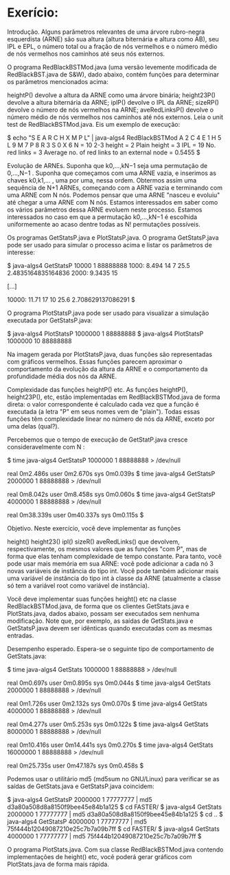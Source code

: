 # Exerício:

Introdução. Alguns parâmetros relevantes de uma árvore rubro-negra esquerdista (ARNE) são sua altura (altura biternária e altura como AB), seu IPL e EPL, o número total ou a fração de nós vermelhos e o número médio de nós vermelhos nos caminhos até seus nós externos.

O programa RedBlackBSTMod.java (uma versão levemente modificada de RedBlackBST.java de S&W), dado abaixo, contém funções para determinar os parâmetros mencionados acima:

heightP() devolve a altura da ARNE como uma árvore binária;
height23P() devolve a altura biternária da ARNE;
iplP() devolve o IPL da ARNE;
sizeRP() devolve o número de nós vermelhos na ARNE;
aveRedLinksP() devolve o número médio de nós vermelhos nos caminhos até nós externos.
Leia o unit test de RedBlackBSTMod.java. Eis um exemplo de execução:

$ echo "S E A R C H X M P L" | java-algs4 RedBlackBSTMod
A 2
C 4
E 1
H 5
L 9
M 7
P 8
R 3
S 0
X 6
N = 10
2-3 height = 2
Plain height = 3
IPL = 19
No. red links = 3
Average no. of red links to an external node = 0.5455
$

Evolução de ARNEs. Suponha que k0,…,kN−1
 seja uma permutação de 0,…,N−1
. Suponha que começamos com uma ARNE vazia, e inserimos as chaves k0,k1,…
, uma por uma, nessa ordem. Obtermos assim uma sequência de N+1
 ARNEs, começando com a ARNE vazia e terminando com uma ARNE com N
 nós. Podemos pensar que uma ARNE "nasceu e evoluiu" até chegar a uma ARNE com N
 nós. Estamos interessados em saber como os vários parâmetros dessa ARNE evoluem neste processo. Estamos interessados no caso em que a permutação k0,…,kN−1
 é escolhida uniformemente ao acaso dentre todas as N!
 permutações possíveis.

Os programas GetStatsP.java e PlotStatsP.java. O programa GetStatsP.java pode ser usado para simular o processo acima e listar os parâmetros de interesse:

$ java-algs4 GetStatsP 10000 1 88888888
1000:
8.494
14
7
25.5
2.4835164835164836
2000:
9.3435
15

[...]

10000:
11.71
17
10
25.6
2.708629137086291
$

O programa PlotStatsP.java pode ser usado para visualizar a simulação executada por GetStatsP.java:

$ java-algs4 PlotStatsP 1000000 1 88888888
$ java-algs4 PlotStatsP 1000000 10 88888888

Na imagem gerada por PlotStatsP.java, duas funções são representadas com gráficos vermelhos. Essas funções parecem aproximar o comportamento da evolução da altura da ARNE e o comportamento da profundidade média dos nós da ARNE.

Complexidade das funções heightP() etc. As funções heightP(), height23P(), etc, estão implementadas em RedBlackBSTMod.java de forma direta: o valor correspondente é calculado cada vez que a função é executada (a letra "P" em seus nomes vem de "plain"). Todas essas funções têm complexidade linear no número de nós da ARNE, exceto por uma delas (qual?).

Percebemos que o tempo de execução de GetStatP.java cresce consideravelmente com N
:

$ time java-algs4 GetStatsP 1000000 1 88888888 > /dev/null

real 0m2.486s
user 0m2.670s
sys 0m0.039s
$ time java-algs4 GetStatsP 2000000 1 88888888 > /dev/null

real 0m8.042s
user 0m8.458s
sys 0m0.060s
$ time java-algs4 GetStatsP 4000000 1 88888888 > /dev/null

real 0m38.339s
user 0m40.337s
sys 0m0.115s
$

Objetivo. Neste exercício, você deve implementar as funções

height()
height23()
ipl()
sizeR()
aveRedLinks()
que devolvem, respectivamente, os mesmos valores que as funções "com P", mas de forma que elas tenham complexidade de tempo constante. Para tanto, você pode usar mais memória em sua ARNE: você pode adicionar a cada nó 3 novas variáveis de instância do tipo int. Você pode também adicionar mais uma variável de instância do tipo int à classe da ARNE (atualmente a classe só tem a variável root como variável de instância).

Você deve implementar suas funções height() etc na classe RedBlackBSTMod.java, de forma que os clientes GetStats.java e PlotStats.java, dados abaixo, possam ser executados sem nenhuma modificação. Note que, por exemplo, as saídas de GetStats.java e GetStatsP.java devem ser idênticas quando executadas com as mesmas entradas.

Desempenho esperado. Espera-se o seguinte tipo de comportamento de GetStats.java:

$ time java-algs4 GetStats 1000000 1 88888888 > /dev/null

real 0m0.697s
user 0m0.895s
sys 0m0.044s
$ time java-algs4 GetStats 2000000 1 88888888 > /dev/null

real 0m1.726s
user 0m2.132s
sys 0m0.070s
$ time java-algs4 GetStats 4000000 1 88888888 > /dev/null

real 0m4.277s
user 0m5.253s
sys 0m0.122s
$ time java-algs4 GetStats 8000000 1 88888888 > /dev/null

real 0m10.416s
user 0m14.441s
sys 0m0.270s
$ time java-algs4 GetStats 16000000 1 88888888 > /dev/null

real 0m25.735s
user 0m47.187s
sys 0m0.458s
$

Podemos usar o utilitário md5 (md5sum no GNU/Linux) para verificar se as saídas de GetStats.java e GetStatsP.java coincidem:

$ java-algs4 GetStatsP 2000000 1 77777777 | md5
d3a80a508d8a8150f9bee45e84b1a125
$ cd FASTER/
$ java-algs4 GetStats 2000000 1 77777777 | md5
d3a80a508d8a8150f9bee45e84b1a125
$ cd ..
$ java-algs4 GetStatsP 4000000 1 77777777 | md5
75f444b12049087210e25c7b7a09b7ff
$ cd FASTER/
$ java-algs4 GetStats 4000000 1 77777777 | md5
75f444b12049087210e25c7b7a09b7ff
$

O programa PlotStats.java. Com sua classe RedBlackBSTMod.java contendo implementações de height() etc, você poderá gerar gráficos com PlotStats.java de forma mais rápida.

